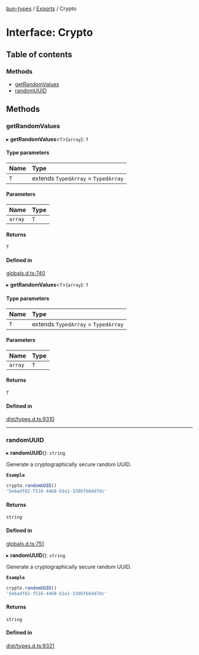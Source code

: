 [bun-types](https://github.com/oven-sh/bun-types/blob/master/api-docs/README.md) / [Exports](https://github.com/oven-sh/bun-types/blob/master/api-docs/modules.md) / Crypto

# Interface: Crypto

## Table of contents

### Methods

- [getRandomValues](https://github.com/oven-sh/bun-types/blob/master/api-docs/interfaces/Crypto.md#getrandomvalues)
- [randomUUID](https://github.com/oven-sh/bun-types/blob/master/api-docs/interfaces/Crypto.md#randomuuid)

## Methods

### getRandomValues

▸ **getRandomValues**<`T`\>(`array`): `T`

#### Type parameters

| Name | Type |
| :------ | :------ |
| `T` | extends `TypedArray` = `TypedArray` |

#### Parameters

| Name | Type |
| :------ | :------ |
| `array` | `T` |

#### Returns

`T`

#### Defined in

[globals.d.ts:740](https://github.com/valgaze/bun-types/blob/6f8dbf8/globals.d.ts#L740)

▸ **getRandomValues**<`T`\>(`array`): `T`

#### Type parameters

| Name | Type |
| :------ | :------ |
| `T` | extends `TypedArray` = `TypedArray` |

#### Parameters

| Name | Type |
| :------ | :------ |
| `array` | `T` |

#### Returns

`T`

#### Defined in

[dist/types.d.ts:9310](https://github.com/valgaze/bun-types/blob/6f8dbf8/dist/types.d.ts#L9310)

___

### randomUUID

▸ **randomUUID**(): `string`

Generate a cryptographically secure random UUID.

**`Example`**

```js
crypto.randomUUID()
'5e6adf82-f516-4468-b1e1-33d6f664d7dc'
```

#### Returns

`string`

#### Defined in

[globals.d.ts:751](https://github.com/valgaze/bun-types/blob/6f8dbf8/globals.d.ts#L751)

▸ **randomUUID**(): `string`

Generate a cryptographically secure random UUID.

**`Example`**

```js
crypto.randomUUID()
'5e6adf82-f516-4468-b1e1-33d6f664d7dc'
```

#### Returns

`string`

#### Defined in

[dist/types.d.ts:9321](https://github.com/valgaze/bun-types/blob/6f8dbf8/dist/types.d.ts#L9321)
